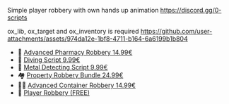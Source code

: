 Simple player robbery with own hands up animation
https://discord.gg/0-scripts

ox_lib, ox_target and ox_inventory is required
https://github.com/user-attachments/assets/974da12e-1bf8-4711-b164-6a6199b1b804

* :pill: [Advanced Pharmacy Robbery 14.99€](https://forum.cfx.re/t/advanced-pharmacy-robbery/5322925)
* :diving_mask: [Diving Script 9.99€](https://forum.cfx.re/t/standalone-diving-script/5323255)
* :magnet: [Metal Detecting Script 9.99€](https://forum.cfx.re/t/standalone-metal-detecting/5317167)
* :houses: [Property Robbery Bundle 24.99€](https://forum.cfx.re/t/property-robbery-bundle-7-robberies/5310473)
* :construction_worker_man: [Advanced Container Robbery 14.99€](https://forum.cfx.re/t/advanced-construction-container-robbery/5283463)
* :gun: [Player Robbery (FREE)](https://forum.cfx.re/t/player-robbery/5310305)
